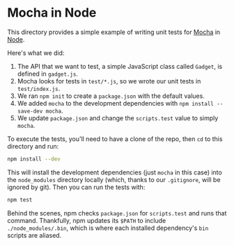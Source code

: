 # Mocha in Node
This directory provides a simple example of writing unit tests for [Mocha](http://mochajs.com) in [Node](https://nodejs.org/).

Here's what we did:

1. The API that we want to test, a simple JavaScript class called `Gadget`, is defined in `gadget.js`.
2. Mocha looks for tests in `test/*.js`, so we wrote our unit tests in `test/index.js`.
3. We ran `npm init` to create a `package.json` with the default values.
4. We added `mocha` to the development dependencies with `npm install --save-dev mocha`.
5. We update `package.json` and change the `scripts.test` value to simply `mocha`.

To execute the tests, you'll need to have a clone of the repo, then `cd` to this directory and run:

```sh
npm install --dev
```

This will install the development dependencies (just `mocha` in this case) into the `node_modules` directory locally (which, thanks to our `.gitignore`, will be ignored by git). Then you can run the tests with:

```sh
npm test
```

Behind the scenes, npm checks `package.json` for `scripts.test` and runs that command. Thankfully, npm updates its `$PATH` to include `./node_modules/.bin`, which is where each installed dependency's `bin` scripts are aliased.
